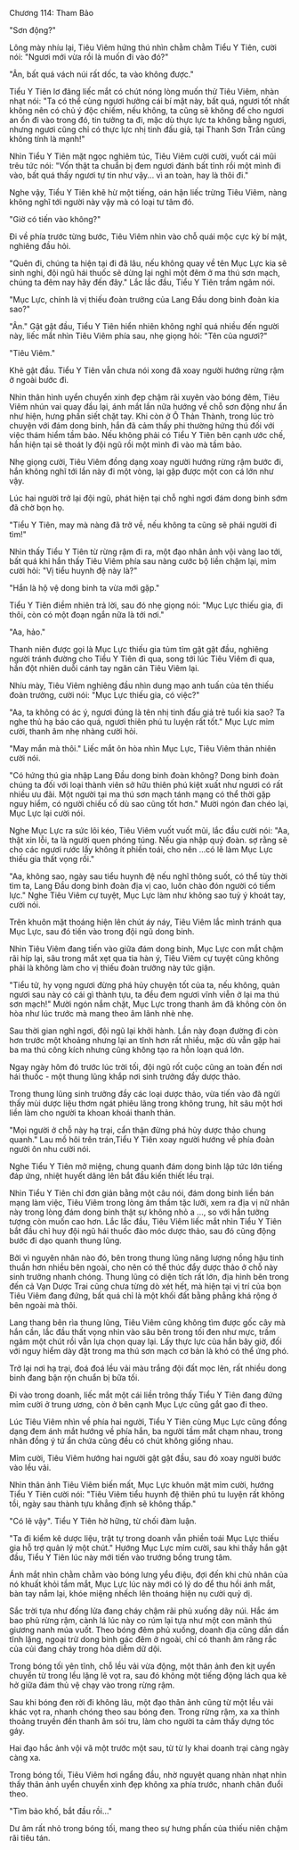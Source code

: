 




Chương 114: Tham Bảo


"Sơn động?"

Lông mày nhíu lại, Tiêu Viêm hứng thú nhìn chằm chằm Tiểu Y Tiên, cười nói: "Ngươi mới vừa rồi là muốn đi vào đó?"

"Ân, bất quá vách núi rất dốc, ta vào không được."

Tiểu Y Tiên lơ đãng liếc mắt có chút nóng lòng muốn thử Tiêu Viêm, nhàn nhạt nói: "Ta có thể cùng ngươi hưởng cái bí mật này, bất quá, ngươi tốt nhất không nên có chủ ý độc chiếm, nếu không, ta cũng sẽ không để cho ngươi an ổn đi vào trong đó, tin tưởng ta đi, mặc dù thực lực ta không bằng ngươi, nhưng ngươi cũng chỉ có thực lực nhị tinh đấu giả, tại Thanh Sơn Trấn cũng không tính là mạnh!"

Nhìn Tiểu Y Tiên mặt ngọc nghiêm túc, Tiêu Viêm cười cười, vuốt cái mũi trêu tức nói: "Vốn thật ta chuẩn bị đem ngươi đánh bất tỉnh rồi một mình đi vào, bất quá thấy ngươi tự tin như vậy... vì an toàn, hay là thôi đi."

Nghe vậy, Tiểu Y Tiên khẽ hừ một tiếng, oán hận liếc trừng Tiêu Viêm, nàng không nghĩ tới người này vậy mà có loại tư tâm đó.

"Giờ có tiến vào không?"

Đi về phía trước từng bước, Tiêu Viêm nhìn vào chỗ quái mộc cực kỳ bí mật, nghiêng đầu hỏi.

"Quên đi, chúng ta hiện tại đi đã lâu, nếu không quay về tên Mục Lực kia sẽ sinh nghi, đội ngũ hái thuốc sẽ dừng lại nghỉ một đêm ở ma thú sơn mạch, chúng ta đêm nay hãy đến đây." Lắc lắc đầu, Tiểu Y Tiên trầm ngâm nói.

"Mục Lực, chính là vị thiếu đoàn trưởng của Lang Đầu dong binh đoàn kia sao?"

"Ân." Gật gật đầu, Tiểu Y Tiên hiển nhiên không nghĩ quá nhiều đến người này, liếc mắt nhìn Tiêu Viêm phía sau, nhẹ giọng hỏi: "Tên của ngươi?"

"Tiêu Viêm."

Khẽ gật đầu. Tiểu Y Tiên vẫn chưa nói xong đã xoay người hướng rừng rậm ở ngoài bước đi.

Nhìn thân hình uyển chuyển xinh đẹp chậm rãi xuyên vào bóng đêm, Tiêu Viêm nhún vai quay đầu lại, ánh mắt lần nữa hướng về chỗ sơn động như ẩn như hiện, hưng phấn siết chặt tay. Khi còn ở Ô Thản Thành, trong lúc trò chuyện với đám dong binh, hắn đã cảm thấy phi thường hứng thú đối với việc thám hiểm tầm bảo. Nếu không phải có Tiểu Y Tiên bên cạnh ước chế, hắn hiện tại sẽ thoát ly đội ngũ rồi một mình đi vào mà tầm bảo.

Nhẹ giọng cười, Tiêu Viêm đồng dạng xoay người hướng rừng rậm bước đi, hắn không nghĩ tới lần này đi một vòng, lại gặp được một con cá lớn như vậy.

Lúc hai người trở lại đội ngũ, phát hiện tại chỗ nghỉ ngơi đám dong binh sớm đã chờ bọn họ.

"Tiểu Y Tiên, may mà nàng đã trở về, nếu không ta cũng sẽ phái người đi tìm!"

Nhìn thấy Tiểu Y Tiên từ rừng rậm đi ra, một đạo nhân ảnh vội vàng lao tới, bất quá khi hắn thấy Tiêu Viêm phía sau nàng cước bộ liền chậm lại, mỉm cười hỏi: "Vị tiểu huynh đệ này là?"

"Hắn là hộ vệ dong binh ta vừa mới gặp."

Tiểu Y Tiên điềm nhiên trả lời, sau đó nhẹ giọng nói: "Mục Lực thiếu gia, đi thôi, còn có một đoạn ngắn nữa là tới nơi."

"Aa, hảo."

Thanh niên được gọi là Mục Lực thiếu gia tủm tỉm gật gật đầu, nghiêng người tránh đường cho Tiểu Y Tiên đi qua, song tới lúc Tiêu Viêm đi qua, hắn đột nhiên duỗi cánh tay ngăn cản Tiêu Viêm lại.

Nhíu mày, Tiêu Viêm nghiêng đầu nhìn dung mạo anh tuấn của tên thiếu đoàn trưởng, cười nói: "Mục Lực thiếu gia, có việc?"

"Aa, ta không có ác ý, ngươi đúng là tên nhị tinh đấu giả trẻ tuổi kia sao? Ta nghe thủ hạ báo cáo quá, ngươi thiên phú tu luyện rất tốt." Mục Lực mỉm cười, thanh âm nhẹ nhàng cười hỏi.

"May mắn mà thôi." Liếc mắt ôn hòa nhìn Mục Lực, Tiêu Viêm thản nhiên cười nói.

"Có hứng thú gia nhập Lang Đầu dong binh đoàn không? Dong binh đoàn chúng ta đối với loại thành viên sở hữu thiên phú kiệt xuất như ngươi có rất nhiều ưu đãi. Một người tại ma thú sơn mạch tánh mạng có thể thời gặp nguy hiểm, có người chiếu cố dù sao cũng tốt hơn." Mười ngón đan chéo lại, Mục Lực lại cười nói.

Nghe Mục Lực ra sức lôi kéo, Tiêu Viêm vuốt vuốt mũi, lắc đầu cười nói: "Aa, thật xin lỗi, ta là người quen phóng túng. Nếu gia nhập quý đoàn. sợ rằng sẽ cho các ngươi rước lấy không ít phiền toái, cho nên …có lẽ làm Mục Lực thiếu gia thất vọng rồi."

"Aa, không sao, ngày sau tiểu huynh đệ nếu nghĩ thông suốt, có thể tùy thời tìm ta, Lang Đầu dong binh đoàn địa vị cao, luôn chào đón người có tiềm lực." Nghe Tiêu Viêm cự tuyệt, Mục Lực làm như không sao tuỳ ý khoát tay, cười nói.

Trên khuôn mặt thoáng hiện lên chút áy náy, Tiêu Viêm lắc mình tránh qua Mục Lực, sau đó tiến vào trong đội ngũ dong binh.

Nhìn Tiêu Viêm đang tiến vào giữa đám dong binh, Mục Lực con mắt chậm rãi híp lại, sâu trong mắt xẹt qua tia hàn ý, Tiêu Viêm cự tuyệt cũng không phải là không làm cho vị thiếu đoàn trưởng này tức giận.

"Tiểu tử, hy vọng ngươi đừng phá hủy chuyện tốt của ta, nếu không, quản ngươi sau này có cái gì thành tựu, ta đều đem ngươi vĩnh viễn ở lại ma thú sơn mạch!" Mười ngón nắm chặt, Mục Lực trong thanh âm đã không còn ôn hòa như lúc trước mà mang theo âm lãnh nhè nhẹ.

Sau thời gian nghỉ ngơi, đội ngũ lại khởi hành. Lần này đoạn đường đi còn hơn trước một khoảng nhưng lại an tĩnh hơn rất nhiều, mặc dù vẫn gặp hai ba ma thú công kích nhưng cũng không tạo ra hỗn loạn quá lớn.

Ngay ngày hôm đó trước lúc trời tối, đội ngũ rốt cuộc cũng an toàn đến nơi hái thuốc - một thung lũng khắp nơi sinh trưởng đầy dược thảo.

Trong thung lũng sinh trưởng đầy các loại dược thảo, vừa tiến vào đã ngửi thấy mùi dược liệu thơm ngát phiêu lãng trong không trung, hít sâu một hơi liền làm cho người ta khoan khoái thanh thản.

"Mọi người ở chỗ này hạ trại, cẩn thận đừng phá hủy dược thảo chung quanh." Lau mồ hôi trên trán,Tiểu Y Tiên xoay người hướng về phía đoàn người ôn nhu cười nói.

Nghe Tiểu Y Tiên mở miệng, chung quanh đám dong binh lập tức lớn tiếng đáp ứng, nhiệt huyết dâng lên bắt đầu kiến thiết lều trại.

Nhìn Tiểu Y Tiên chỉ đơn giản bằng một câu nói, đám dong binh liền bán mạng làm việc, Tiêu Viêm trong lòng âm thầm tặc lưỡi, xem ra địa vị nữ nhân này trong lòng đám dong binh thật sự không nhỏ a …, so với hắn tưởng tượng còn muốn cao hơn. Lắc lắc đầu, Tiêu Viêm liếc mắt nhìn Tiểu Y Tiên bắt đầu chỉ huy đội ngũ hái thuốc đào móc dược thảo, sau đó cũng động bước đi dạo quanh thung lũng.

Bởi vì nguyên nhân nào đó, bên trong thung lũng năng lượng nồng hậu tinh thuần hơn nhiều bên ngoài, cho nên có thể thúc đẩy dược thảo ở chỗ này sinh trưởng nhanh chóng. Thung lũng có diện tích rất lớn, địa hình bên trong đến cả Vạn Dược Trai cũng chưa từng dò xét hết, mà hiện tại vị trí của bọn Tiêu Viêm đang đứng, bất quá chỉ là một khối đất bằng phẳng khá rộng ở bên ngoài mà thôi.

Lang thang bên rìa thung lũng, Tiêu Viêm cũng không tìm được gốc cây mà hắn cần, lắc đầu thất vọng nhìn vào sâu bên trong tối đen như mực, trầm ngâm một chút rồi vẫn lựa chọn quay lại. Lấy thực lực của hắn bây giờ, đối với nguy hiểm dày đặt trong ma thú sơn mạch cơ bản là khó có thể ứng phó.

Trở lại nơi hạ trại, đoá đoá lều vải màu trắng đội đất mọc lên, rất nhiều dong binh đang bận rộn chuẩn bị bữa tối.

Đi vào trong doanh, liếc mắt một cái liền trông thấy Tiểu Y Tiên đang đứng mỉm cười ở trung ương, còn ở bên cạnh Mục Lực cũng gắt gao đi theo.

Lúc Tiêu Viêm nhìn về phía hai người, Tiểu Y Tiên cùng Mục Lực cũng đồng dạng đem ánh mắt hướng về phía hắn, ba người tầm mắt chạm nhau, trong nhãn đồng ý tứ ẩn chứa cũng đều có chút không giống nhau.

Mỉm cười, Tiêu Viêm hướng hai người gật gật đầu, sau đó xoay người bước vào lều vải.

Nhìn thân ảnh Tiêu Viêm biến mất, Mục Lực khuôn mặt mỉm cười, hướng Tiểu Y Tiên cười nói: "Tiêu Viêm tiểu huynh đệ thiên phú tu luyện rất không tồi, ngày sau thành tựu khẳng định sẽ không thấp."

"Có lẽ vậy". Tiểu Y Tiên hờ hững, từ chối đàm luận.

"Ta đi kiểm kê dược liệu, trật tự trong doanh vẫn phiền toái Mục Lực thiếu gia hỗ trợ quản lý một chút." Hướng Mục Lực mỉm cười, sau khi thấy hắn gật đầu, Tiểu Y Tiên lúc này mới tiến vào trướng bồng trung tâm.

Ánh mắt nhìn chằm chằm vào bóng lưng yểu điệu, đợi đến khi chủ nhân của nó khuất khỏi tầm mắt, Mục Lực lúc này mới có lý do để thu hồi ánh mắt, bàn tay nắm lại, khóe miệng nhếch lên thoáng hiện nụ cười quỷ dị.

Sắc trời tựa như đống lửa đang cháy chậm rãi phủ xuống dãy núi. Hắc ám bao phủ rừng rậm, cành lá lúc này co rúm lại tựa như một con mãnh thú giương nanh múa vuốt. Theo bóng đêm phủ xuống, doanh địa cũng dần dần tĩnh lặng, ngoại trừ dong binh gác đêm ở ngoài, chỉ có thanh âm răng rắc của củi đang cháy trong hỏa diễm dữ dội.

Trong bóng tối yên tĩnh, chỗ lều vải vừa động, một thân ảnh đen kịt uyển chuyển từ trong lều lặng lẽ vọt ra, sau đó không một tiếng động lách qua kẽ hở giữa đám thủ vệ chạy vào trong rừng rậm.

Sau khi bóng đen rời đi không lâu, một đạo thân ảnh cũng từ một lều vải khác vọt ra, nhanh chóng theo sau bóng đen. Trong rừng rậm, xa xa thỉnh thoảng truyền đến thanh âm sói tru, làm cho người ta cảm thấy dựng tóc gáy.

Hai đạo hắc ảnh vội vã một trước một sau, từ từ ly khai doanh trại càng ngày càng xa.

Trong bóng tối, Tiêu Viêm hơi ngẩng đầu, nhờ nguyệt quang nhàn nhạt nhìn thấy thân ảnh uyển chuyển xinh đẹp không xa phía trước, nhanh chân đuổi theo.

"Tìm bảo khố, bắt đầu rồi…"

Dư âm rất nhỏ trong bóng tối, mang theo sự hưng phấn của thiếu niên chậm rãi tiêu tán.





